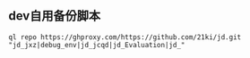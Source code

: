 ## dev自用备份脚本
```
ql repo https://ghproxy.com/https://github.com/21ki/jd.git "jd_jxz|debug_env|jd_jcqd|jd_Evaluation|jd_"

```